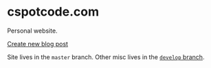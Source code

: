 # cspotcode.com

Personal website.

[Create new blog post](https://cspotcode.com/assets/create_post.html)

Site lives in the `master` branch.  Other misc lives in the [`develop` branch](../../tree/develop).
